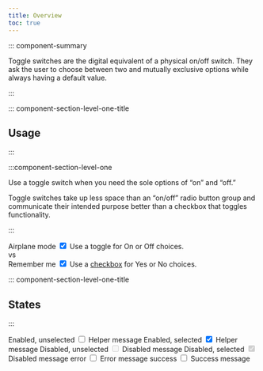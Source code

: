 ```yaml
---
title: Overview
toc: true
---
```


::: component-summary

Toggle switches are the digital equivalent of a physical on/off switch. They ask the user to choose between two and mutually exclusive options while always having a default value.

:::

::: component-section-level-one-title

## Usage

:::

:::component-section-level-one

Use a toggle switch when you need the sole options of “on” and “off.”

Toggle switches take up less space than an “on/off” radio button group and communicate their intended purpose better than a checkbox that toggles functionality.

:::

<DocPinbox>
<div>
    <cds-toggle>
        <label>Airplane mode</label>
        <input type="checkbox" checked />
    </cds-toggle>
    Use a toggle for On or Off choices.
</div>
<div class="versus"><div class="versus-bubble">vs</div></div>
<div>
    <cds-checkbox>
    <label>Remember me</label>
    <input type="checkbox" checked />
    </cds-checkbox>
    Use a <a href="../checkbox">checkbox</a> for Yes or No choices.
</div>
</DocPinbox>

::: component-section-level-one-title

## States

:::

<DocIndent>
<div cds-layout="vertical gap:lg">
    <cds-toggle>
        <label>Enabled, unselected</label>
        <input type="checkbox" />
        <cds-control-message>Helper message</cds-control-message>
    </cds-toggle>
    <cds-toggle>
        <label>Enabled, selected</label>
        <input type="checkbox" checked />
        <cds-control-message>Helper message</cds-control-message>
    </cds-toggle>
    <cds-toggle>
        <label>Disabled, unselected</label>
        <input type="checkbox" disabled />
        <cds-control-message>Disabled message</cds-control-message>
    </cds-toggle>
          <cds-toggle>
        <label>Disabled, selected</label>
        <input type="checkbox" disabled checked />
        <cds-control-message>Disabled message</cds-control-message>
    </cds-toggle>
    <cds-toggle status="error">
        <label>error</label>
        <input type="checkbox" />
        <cds-control-message status="error">Error message</cds-control-message>
    </cds-toggle>
    <cds-toggle status="success">
        <label>success</label>
        <input type="checkbox" />
        <cds-control-message status="success">Success message</cds-control-message>
    </cds-toggle>
</div>
</DocIndent>
